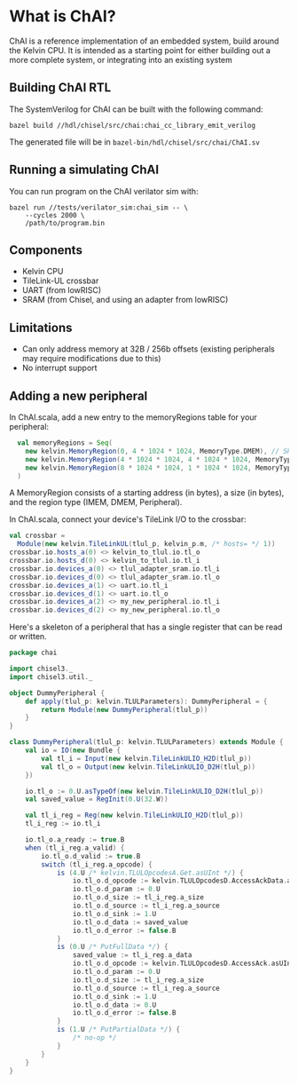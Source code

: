 # What is ChAI?

ChAI is a reference implementation of an embedded system, build around the Kelvin CPU.
It is intended as a starting point for either building out a more complete system, or integrating
into an existing system

## Building ChAI RTL

The SystemVerilog for ChAI can be built with the following command:

```
bazel build //hdl/chisel/src/chai:chai_cc_library_emit_verilog
```

The generated file will be in `bazel-bin/hdl/chisel/src/chai/ChAI.sv`

## Running a simulating ChAI

You can run program on the ChAI verilator sim with:

```
bazel run //tests/verilator_sim:chai_sim -- \
    --cycles 2000 \
    /path/to/program.bin
```

## Components
- Kelvin CPU
- TileLink-UL crossbar
- UART (from lowRISC)
- SRAM (from Chisel, and using an adapter from lowRISC)

## Limitations
- Can only address memory at 32B / 256b offsets (existing peripherals may require modifications due to this)
- No interrupt support

## Adding a new peripheral
In ChAI.scala, add a new entry to the memoryRegions table for your peripheral:
```scala
  val memoryRegions = Seq(
    new kelvin.MemoryRegion(0, 4 * 1024 * 1024, MemoryType.DMEM), // SRAM
    new kelvin.MemoryRegion(4 * 1024 * 1024, 4 * 1024 * 1024, MemoryType.Peripheral) // UART
    new kelvin.MemoryRegion(8 * 1024 * 1024, 1 * 1024 * 1024, MemoryType.Peripheral) // My New Peripheral
  )
```
A MemoryRegion consists of a starting address (in bytes), a size (in bytes), and the region type (IMEM, DMEM, Peripheral).

In ChAI.scala, connect your device's TileLink I/O to the crossbar:
```scala
val crossbar =
  Module(new kelvin.TileLinkUL(tlul_p, kelvin_p.m, /* hosts= */ 1))
crossbar.io.hosts_a(0) <> kelvin_to_tlul.io.tl_o
crossbar.io.hosts_d(0) <> kelvin_to_tlul.io.tl_i
crossbar.io.devices_a(0) <> tlul_adapter_sram.io.tl_i
crossbar.io.devices_d(0) <> tlul_adapter_sram.io.tl_o
crossbar.io.devices_a(1) <> uart.io.tl_i
crossbar.io.devices_d(1) <> uart.io.tl_o
crossbar.io.devices_a(2) <> my_new_peripheral.io.tl_i
crossbar.io.devices_d(2) <> my_new_peripheral.io.tl_o
```

Here's a skeleton of a peripheral that has a single register that can be
read or written.
```scala
package chai

import chisel3._
import chisel3.util._

object DummyPeripheral {
    def apply(tlul_p: kelvin.TLULParameters): DummyPeripheral = {
        return Module(new DummyPeripheral(tlul_p))
    }
}

class DummyPeripheral(tlul_p: kelvin.TLULParameters) extends Module {
    val io = IO(new Bundle {
        val tl_i = Input(new kelvin.TileLinkULIO_H2D(tlul_p))
        val tl_o = Output(new kelvin.TileLinkULIO_D2H(tlul_p))
    })

    io.tl_o := 0.U.asTypeOf(new kelvin.TileLinkULIO_D2H(tlul_p))
    val saved_value = RegInit(0.U(32.W))

    val tl_i_reg = Reg(new kelvin.TileLinkULIO_H2D(tlul_p))
    tl_i_reg := io.tl_i

    io.tl_o.a_ready := true.B
    when (tl_i_reg.a_valid) {
        io.tl_o.d_valid := true.B
        switch (tl_i_reg.a_opcode) {
            is (4.U /* kelvin.TLULOpcodesA.Get.asUInt */) {
                io.tl_o.d_opcode := kelvin.TLULOpcodesD.AccessAckData.asUInt
                io.tl_o.d_param := 0.U
                io.tl_o.d_size := tl_i_reg.a_size
                io.tl_o.d_source := tl_i_reg.a_source
                io.tl_o.d_sink := 1.U
                io.tl_o.d_data := saved_value
                io.tl_o.d_error := false.B
            }
            is (0.U /* PutFullData */) {
                saved_value := tl_i_reg.a_data
                io.tl_o.d_opcode := kelvin.TLULOpcodesD.AccessAck.asUInt
                io.tl_o.d_param := 0.U
                io.tl_o.d_size := tl_i_reg.a_size
                io.tl_o.d_source := tl_i_reg.a_source
                io.tl_o.d_sink := 1.U
                io.tl_o.d_data := 0.U
                io.tl_o.d_error := false.B
            }
            is (1.U /* PutPartialData */) {
                /* no-op */
            }
        }
    }
}
```
